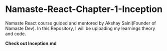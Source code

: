 # Namaste-React-Chapter-1-Inception
Namaste React course guided and mentored by Akshay Saini(Founder of Namaste Dev). In this Repository, I will be uploading my learnings theory and code.

**Check out Inception.md**
